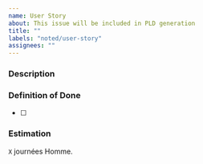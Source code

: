 ```yaml
---
name: User Story
about: This issue will be included in PLD generation
title: ""
labels: "noted/user-story"
assignees: ""
---
```


<!--
Assign to this issue all the people that are going to be working
on this user-story during the sprint and who are responsible for it.
-->

### Description

<!--
Include a short description of your user story with the form "En tant que ... je souhaite ...".
If your user story relates to a technical change you can omit this notation.
-->

### Definition of Done

<!--
In this section list all the technical requirements that must be fulfilled
before this user story can be considered completed. 
-->

- [ ] 

### Estimation

<!--
Give an estimation of the time required to complete this user-story.
-->

`X` journées Homme.
